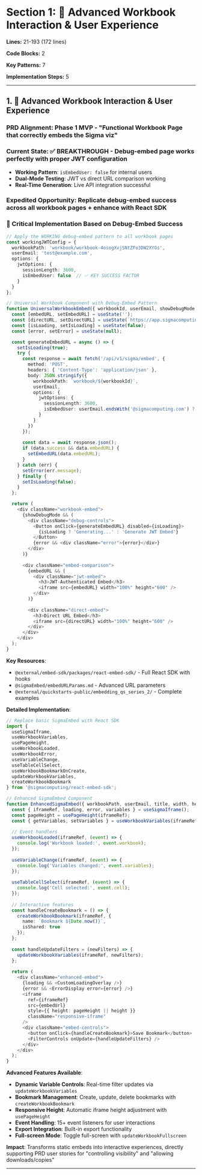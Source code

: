 # Section 1: 🚀 Advanced Workbook Interaction & User Experience

**Lines:** 21-193 (172 lines)

**Code Blocks:** 2

**Key Patterns:** 7

**Implementation Steps:** 5

---

## **1. 🚀 Advanced Workbook Interaction & User Experience**

### **PRD Alignment**: Phase 1 MVP - "Functional Workbook Page that correctly embeds the Sigma viz"

### **Current State**: ✅ **BREAKTHROUGH** - Debug-embed page works perfectly with proper JWT configuration
- **Working Pattern**: `isEmbedUser: false` for internal users
- **Dual-Mode Testing**: JWT vs direct URL comparison working
- **Real-Time Generation**: Live API integration successful

### **Expedited Opportunity**: Replicate debug-embed success across all workbook pages + enhance with React SDK

### **🚀 Critical Implementation Based on Debug-Embed Success**
```typescript
// Apply the WORKING debug-embed pattern to all workbook pages
const workingJWTConfig = {
  workbookPath: 'workbook/workbook-4osogXvjSNtZFo3DW2XYGs',
  userEmail: 'test@example.com',
  options: {
    jwtOptions: {
      sessionLength: 3600,
      isEmbedUser: false  // ✅ KEY SUCCESS FACTOR
    }
  }
};

// Universal Workbook Component with Debug-Embed Pattern
function UniversalWorkbookEmbed({ workbookId, userEmail, showDebugMode = false }) {
  const [embedURL, setEmbedURL] = useState('');
  const [directURL, setDirectURL] = useState(`https://app.sigmacomputing.com/playground/workbook/${workbookId}`);
  const [isLoading, setIsLoading] = useState(false);
  const [error, setError] = useState(null);

  const generateEmbedURL = async () => {
    setIsLoading(true);
    try {
      const response = await fetch('/api/v1/sigma/embed', {
        method: 'POST',
        headers: { 'Content-Type': 'application/json' },
        body: JSON.stringify({
          workbookPath: `workbook/${workbookId}`,
          userEmail,
          options: {
            jwtOptions: {
              sessionLength: 3600,
              isEmbedUser: userEmail.endsWith('@sigmacomputing.com') ? false : true
            }
          }
        })
      });
      
      const data = await response.json();
      if (data.success && data.embedURL) {
        setEmbedURL(data.embedURL);
      }
    } catch (err) {
      setError(err.message);
    } finally {
      setIsLoading(false);
    }
  };

  return (
    <div className="workbook-embed">
      {showDebugMode && (
        <div className="debug-controls">
          <Button onClick={generateEmbedURL} disabled={isLoading}>
            {isLoading ? 'Generating...' : 'Generate JWT Embed'}
          </Button>
          {error && <div className="error">{error}</div>}
        </div>
      )}
      
      <div className="embed-comparison">
        {embedURL && (
          <div className="jwt-embed">
            <h3>JWT-Authenticated Embed</h3>
            <iframe src={embedURL} width="100%" height="600" />
          </div>
        )}
        
        <div className="direct-embed">
          <h3>Direct URL Embed</h3>
          <iframe src={directURL} width="100%" height="600" />
        </div>
      </div>
    </div>
  );
}
```

**Key Resources**:
- `@external/embed-sdk/packages/react-embed-sdk/` - Full React SDK with hooks
- `@sigmaEmbed/embedURLParams.md` - Advanced URL parameters
- `@external/quickstarts-public/embedding_qs_series_2/` - Complete examples

**Detailed Implementation**:
```typescript
// Replace basic SigmaEmbed with React SDK
import { 
  useSigmaIframe, 
  useWorkbookVariables, 
  usePageHeight,
  useWorkbookLoaded,
  useWorkbookError,
  useVariableChange,
  useTableCellSelect,
  useWorkbookBookmarkOnCreate,
  updateWorkbookVariables,
  createWorkbookBookmark
} from '@sigmacomputing/react-embed-sdk';

// Enhanced SigmaEmbed Component
function EnhancedSigmaEmbed({ workbookPath, userEmail, title, width, height }) {
  const { iframeRef, loading, error, variables } = useSigmaIframe();
  const pageHeight = usePageHeight(iframeRef);
  const { getVariables, setVariables } = useWorkbookVariables(iframeRef);
  
  // Event handlers
  useWorkbookLoaded(iframeRef, (event) => {
    console.log('Workbook loaded:', event.workbook);
  });
  
  useVariableChange(iframeRef, (event) => {
    console.log('Variables changed:', event.variables);
  });
  
  useTableCellSelect(iframeRef, (event) => {
    console.log('Cell selected:', event.cell);
  });
  
  // Interactive features
  const handleCreateBookmark = () => {
    createWorkbookBookmark(iframeRef, {
      name: `Bookmark ${Date.now()}`,
      isShared: true
    });
  };
  
  const handleUpdateFilters = (newFilters) => {
    updateWorkbookVariables(iframeRef, newFilters);
  };
  
  return (
    <div className="enhanced-embed">
      {loading && <CustomLoadingOverlay />}
      {error && <ErrorDisplay error={error} />}
      <iframe
        ref={iframeRef}
        src={embedUrl}
        style={{ height: pageHeight || height }}
        className="responsive-iframe"
      />
      <div className="embed-controls">
        <button onClick={handleCreateBookmark}>Save Bookmark</button>
        <FilterControls onUpdate={handleUpdateFilters} />
      </div>
    </div>
  );
}
```

**Advanced Features Available**:
- **Dynamic Variable Controls**: Real-time filter updates via `updateWorkbookVariables`
- **Bookmark Management**: Create, update, delete bookmarks with `createWorkbookBookmark`
- **Responsive Height**: Automatic iframe height adjustment with `usePageHeight`
- **Event Handling**: 15+ event listeners for user interactions
- **Export Integration**: Built-in export functionality
- **Full-screen Mode**: Toggle full-screen with `updateWorkbookFullscreen`

**Impact**: Transforms static embeds into interactive experiences, directly supporting PRD user stories for "controlling visibility" and "allowing downloads/copies"

---
